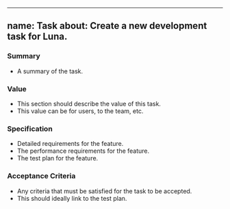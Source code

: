 
---
name: Task
about: Create a new development task for Luna.
---

### Summary

- A summary of the task.

### Value

- This section should describe the value of this task.
- This value can be for users, to the team, etc.

### Specification

- Detailed requirements for the feature.
- The performance requirements for the feature.
- The test plan for the feature.

### Acceptance Criteria

- Any criteria that must be satisfied for the task to be accepted.
- This should ideally link to the test plan.

